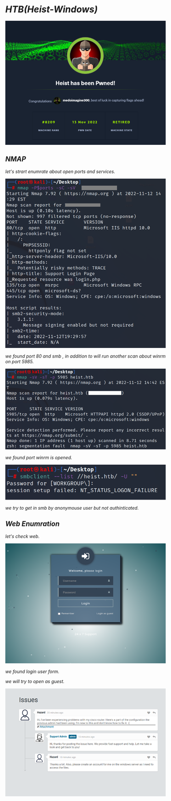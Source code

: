 _**HTB(Heist-Windows)**_
==========================


![](/Assets/HTB/Heist/cong.png)


_**NMAP**_
----------

_let's strart enumrate about open ports and services._

![](/Assets/HTB/Heist/nmap.png)

_we found port 80 and smb , in addition to will run another scan about winrm on port 5985._ 

![](/Assets/HTB/Heist/winrm.png) 

_we found port winrm is opened._

![](/Assets/HTB/Heist/smbsail.png)

_we try to get in smb by anonymouse user but not authinticated._

_**Web Enumration**_
--------------------

_let's check web._

![](/Assets/HTB/Heist/web.png)

_we found login user form._

_we will try to open as guest._ 

![](/Assets/HTB/Heist/openguset.png)




